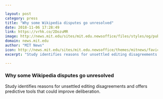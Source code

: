 ```yaml
---

layout: post
category: press
title: "Why some Wikipedia disputes go unresolved"
date: 2018-11-06 17:28:49
link: https://vrhk.co/2DozuMR
image: http://news.mit.edu/sites/mit.edu.newsoffice/files/styles/og/public/images/2018/MIT-Wikipedia-Deliberation.jpg
domain: news.mit.edu
author: "MIT News"
icon: http://news.mit.edu/sites/mit.edu.newsoffice/themes/mitnews/favicon.ico
excerpt: "Study identifies reasons for unsettled editing disagreements and offers predictive tools that could improve deliberation."

---
```


### Why some Wikipedia disputes go unresolved

Study identifies reasons for unsettled editing disagreements and offers predictive tools that could improve deliberation.